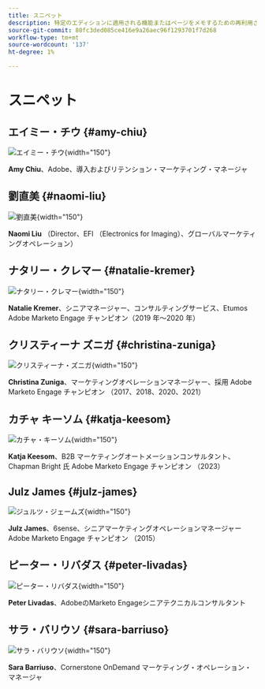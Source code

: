 ```yaml
---
title: スニペット
description: 特定のエディションに適用される機能またはページをメモするための再利用されたメモと視覚的要素
source-git-commit: 80fc3ded085ce416e9a26aec96f1293701f7d268
workflow-type: tm+mt
source-wordcount: '137'
ht-degree: 1%

---
```


# スニペット

## エイミー・チウ {#amy-chiu}

![ エイミー・チウ ](/help/marketo-tutorial-implementing-new-instance/assets/amy-chiu.png){width="150"}

**Amy Chiu**、Adobe、導入およびリテンション・マーケティング・マネージャ

## 劉直美 {#naomi-liu}

![ 劉直美 ](/help/marketo-tutorial-implementing-new-instance/assets/naomi-liu.png){width="150"}

**Naomi Liu** （Director、EFI （Electronics for Imaging）、グローバルマーケティングオペレーション）

## ナタリー・クレマー {#natalie-kremer}

![ ナタリー・クレマー ](/help/marketo-tutorial-implementing-new-instance/assets/natalie-kremer.png){width="150"}

**Natalie Kremer**、シニアマネージャー、コンサルティングサービス、Etumos
Adobe Marketo Engage チャンピオン（2019 年～2020 年）

## クリスティーナ ズニガ {#christina-zuniga}

![ クリスティーナ・ズニガ ](/help/marketo-tutorial-implementing-new-instance/assets/christina-zuniga.png){width="150"}

**Christina Zuniga**、マーケティングオペレーションマネージャー、採用
Adobe Marketo Engage チャンピオン （2017、2018、2020、2021）

## カチャ キーソム {#katja-keesom}

![ カチャ・キーソム ](/help/marketo-tutorial-implementing-new-instance/assets/katja-keesom.png){width="150"}

**Katja Keesom**、B2B マーケティングオートメーションコンサルタント、Chapman Bright 氏
Adobe Marketo Engage チャンピオン （2023）

## Julz James {#julz-james}

![ ジュルツ・ジェームズ ](/help/marketo-tutorial-implementing-new-instance/assets/julz-james.png){width="150"}

**Julz James**、6sense、シニアマーケティングオペレーションマネージャー
Adobe Marketo Engage チャンピオン （2015）

## ピーター・リバダス {#peter-livadas}

![ ピーター・リバダス ](/help/marketo-tutorial-implementing-new-instance/assets/peter_livadas.png){width="150"}

**Peter Livadas**、AdobeのMarketo Engageシニアテクニカルコンサルタント

## サラ・バリウソ {#sara-barriuso}

![ サラ・バリウソ ](/help/marketo-tutorial-implementing-new-instance/assets/sara_barriuso.png){width="150"}

**Sara Barriuso**、Cornerstone OnDemand マーケティング・オペレーション・マネージャ
